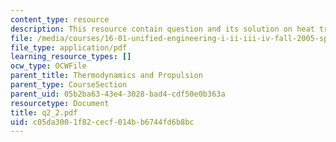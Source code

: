 ```yaml
---
content_type: resource
description: This resource contain question and its solution on heat transer.
file: /media/courses/16-01-unified-engineering-i-ii-iii-iv-fall-2005-spring-2006/c05da3001f82cecf014bb6744fd6b8bc_q2_2.pdf
file_type: application/pdf
learning_resource_types: []
ocw_type: OCWFile
parent_title: Thermodynamics and Propulsion
parent_type: CourseSection
parent_uid: 05b2ba63-43e4-3028-bad4-cdf50e0b363a
resourcetype: Document
title: q2_2.pdf
uid: c05da300-1f82-cecf-014b-b6744fd6b8bc
---
```

